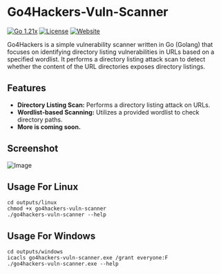 # Go4Hackers-Vuln-Scanner

[![Go 1.21x](https://img.shields.io/badge/Go-1.21.x-blue.svg)](https://go.dev/) [![License](https://img.shields.io/badge/License-MIT%20License-red.svg)](https://raw.githubusercontent.com/kwa0x2/Go4Hackers-Vuln-Scanner/master/LICENSE) [![Website](https://img.shields.io/badge/Website-nettasec.com-purple.svg)](https://nettasec.com/)

Go4Hackers is a simple vulnerability scanner written in Go (Golang) that focuses on identifying directory listing vulnerabilities in URLs based on a specified wordlist. It performs a directory listing attack scan to detect whether the content of the URL directories exposes directory listings.

## Features

- **Directory Listing Scan:** Performs a directory listing attack on URLs.
- **Wordlist-based Scanning:** Utilizes a provided wordlist to check directory paths.
- **More is coming soon.**


## Screenshot
![Image](https://cdn.discordapp.com/attachments/1166821043743236218/1174085940453576724/Screenshot_2023-11-14_233612.png?ex=65664fbd&is=6553dabd&hm=e987fbacd33b962314286a23af8b3c9fb1b405b2629a7d3ebc0cce5a2d0d4f01&)

## Usage For Linux
```
cd outputs/linux
chmod +x go4hackers-vuln-scanner
./go4hackers-vuln-scanner --help
```

## Usage For Windows
```
cd outputs/windows
icacls go4hackers-vuln-scanner.exe /grant everyone:F
./go4hackers-vuln-scanner.exe --help
```

